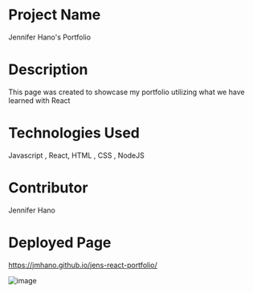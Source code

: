 # Project Name
Jennifer Hano's Portfolio

# Description
This page was created to showcase my portfolio utilizing what we have learned with React

# Technologies Used
Javascript , React, HTML , CSS , NodeJS

# Contributor 
Jennifer Hano 

# Deployed Page
https://jmhano.github.io/jens-react-portfolio/

![image](https://user-images.githubusercontent.com/106995822/212773269-655e20e1-bb95-4f29-af54-bcac2ab527cd.png)
